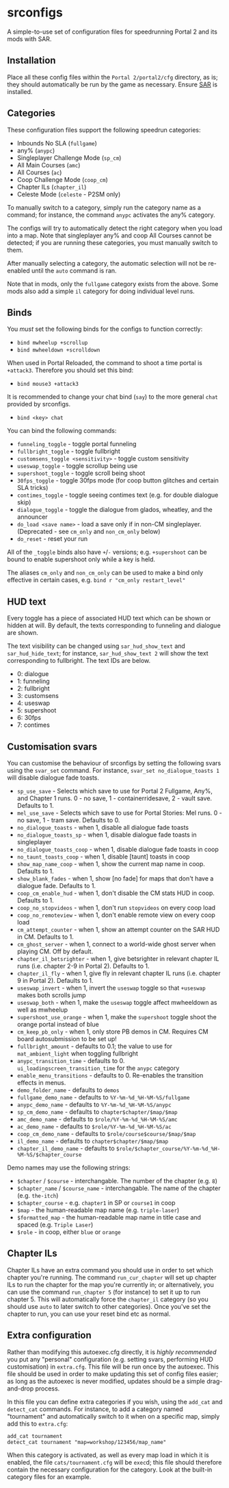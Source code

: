 # srconfigs

A simple-to-use set of configuration files for speedrunning Portal 2 and its mods with SAR.

## Installation

Place all these config files within the `Portal 2/portal2/cfg` directory, as is;
they should automatically be run by the game as necessary. Ensure [SAR] is
installed.

[SAR]: https://github.com/p2sr/SourceAutoRecord

## Categories

These configuration files support the following speedrun categories:
- Inbounds No SLA (`fullgame`)
- any% (`anypc`)
- Singleplayer Challenge Mode (`sp_cm`)
- All Main Courses (`amc`)
- All Courses (`ac`)
- Coop Challenge Mode (`coop_cm`)
- Chapter ILs (`chapter_il`)
- Celeste Mode (`celeste` - P2SM only)

To manually switch to a category, simply run the category name as a
command; for instance, the command `anypc` activates the any% category.

The configs will try to automatically detect the right
category when you load into a map. Note that singleplayer any% and
coop All Courses cannot be detected; if you are running these
categories, you must manually switch to them.

After manually selecting a category, the automatic selection will not be
re-enabled until the `auto` command is ran.

Note that in mods, only the `fullgame` category exists from the above.
Some mods also add a simple `il` category for doing individual level
runs.

## Binds

You *must* set the following binds for the configs to function
correctly:
- `bind mwheelup +scrollup`
- `bind mwheeldown +scrolldown`

When used in Portal Reloaded, the command to shoot a time portal is `+attack3`. Therefore you should set this bind:
- `bind mouse3 +attack3`

It is recommended to change your chat bind (`say`) to the more general `chat` provided by srconfigs.
- `bind <key> chat`

You can bind the following commands:
- `funneling_toggle` - toggle portal funneling
- `fullbright_toggle` - toggle fullbright
- `customsens_toggle <sensitivity>` - toggle custom sensitivity
- `useswap_toggle` - toggle scrollup being use
- `supershoot_toggle` - toggle scroll being shoot
- `30fps_toggle` - toggle 30fps mode (for coop button glitches and certain SLA tricks)
- `contimes_toggle` - toggle seeing contimes text (e.g. for double dialogue skip)
- `dialogue_toggle` - toggle the dialogue from glados, wheatley, and the announcer
- `do_load <save name>` - load a save only if in non-CM singleplayer. (Deprecated - see `cm_only` and `non_cm_only` below)
- `do_reset` - reset your run

All of the `_toggle` binds also have `+`/`-` versions; e.g.
`+supershoot` can be bound to enable supershoot only while a key is
held.

The aliases `cm_only` and `non_cm_only` can be used to make a bind only
effective in certain cases, e.g. `bind r "cm_only restart_level"`

## HUD text

Every toggle has a piece of associated HUD text which can be shown or
hidden at will. By default, the texts corresponding to funneling and
dialogue are shown.

The text visibility can be changed using `sar_hud_show_text` and
`sar_hud_hide_text`; for instance, `sar_hud_show_text 2` will show the
text corresponding to fullbright. The text IDs are below.

- 0: dialogue
- 1: funneling
- 2: fullbright
- 3: customsens
- 4: useswap
- 5: supershoot
- 6: 30fps
- 7: contimes

## Customisation svars

You can customise the behaviour of srconfigs by setting the following
svars using the `svar_set` command. For instance,
`svar_set no_dialogue_toasts 1` will disable dialogue fade toasts.

- `sp_use_save`             - Selects which save to use for Portal 2 Fullgame, Any%, and Chapter 1 runs. 0 - no save, 1 - containerridesave, 2 - vault save. Defaults to 1.
- `mel_use_save`            - Selects which save to use for Portal Stories: Mel runs. 0 - no save, 1 - tram save. Defaults to 0.
- `no_dialogue_toasts`      - when 1, disable all dialogue fade toasts
- `no_dialogue_toasts_sp`   - when 1, disable dialogue fade toasts in singleplayer
- `no_dialogue_toasts_coop` - when 1, disable dialogue fade toasts in coop
- `no_taunt_toasts_coop`    - when 1, disable [taunt] toasts in coop
- `show_map_name_coop`      - when 1, show the current map name in coop. Defaults to 1.
- `show_blank_fades`        - when 1, show [no fade] for maps that don't have a dialogue fade. Defaults to 1.
- `coop_cm_enable_hud`      - when 1, don't disable the CM stats HUD in coop. Defaults to 1.
- `coop_no_stopvideos`      - when 1, don't run `stopvideos` on every coop load
- `coop_no_remoteview`      - when 1, don't enable remote view on every coop load
- `cm_attempt_counter`      - when 1, show an attempt counter on the SAR HUD in CM. Defaults to 1.
- `cm_ghost_server`         - when 1, connect to a world-wide ghost server when playing CM. Off by default.
- `chapter_il_betsrighter`  - when 1, give betsrighter in relevant chapter IL runs (i.e. chapter 2-9 in Portal 2). Defaults to 1.
- `chapter_il_fly`          - when 1, give fly in relevant chapter IL runs (i.e. chapter 9 in Portal 2). Defaults to 1.
- `useswap_invert`          - when 1, invert the `useswap` toggle so that `+useswap` makes both scrolls jump
- `useswap_both`            - when 1, make the `useswap` toggle affect mwheeldown as well as mwheelup
- `supershoot_use_orange`   - when 1, make the `supershoot` toggle shoot the orange portal instead of blue
- `cm_keep_pb_only`         - when 1, only store PB demos in CM. Requires CM board autosubmission to be set up!
- `fullbright_amount`       - defaults to 0.1; the value to use for `mat_ambient_light` when toggling fullbright
- `anypc_transition_time`   - defaults to 0. `ui_loadingscreen_transition_time` for the `anypc` category
- `enable_menu_transitions` - defaults to 0. Re-enables the transition effects in menus.
- `demo_folder_name`        - defaults to `demos`
- `fullgame_demo_name`      - defaults to `%Y-%m-%d_%H-%M-%S/fullgame`
- `anypc_demo_name`         - defaults to `%Y-%m-%d_%H-%M-%S/anypc`
- `sp_cm_demo_name`         - defaults to `chapter$chapter/$map/$map`
- `amc_demo_name`           - defaults to `$role/%Y-%m-%d_%H-%M-%S/amc`
- `ac_demo_name`            - defaults to `$role/%Y-%m-%d_%H-%M-%S/ac`
- `coop_cm_demo_name`       - defaults to `$role/course$course/$map/$map`
- `il_demo_name`            - defaults to `chapter$chapter/$map/$map`
- `chapter_il_demo_name`    - defaults to `$role/$chapter_course/%Y-%m-%d_%H-%M-%S/$chapter_course`

Demo names may use the following strings:
- `$chapter` / `$course` - interchangable. The number of the chapter (e.g. `8`)
- `$chapter_name` / `$course_name` - interchangable. The name of the chapter (e.g. `the-itch`)
- `$chapter_course` - e.g. `chapter1` in SP or `course1` in coop
- `$map` - the human-readable map name (e.g. `triple-laser`)
- `$formatted_map` - the human-readable map name in title case and spaced (e.g. `Triple Laser`)
- `$role` - in coop, either `blue` or `orange`

## Chapter ILs

Chapter ILs have an extra command you should use in order to set which
chapter you're running. The command `run_cur_chapter` will set up
chapter ILs to run the chapter for the map you're currently in; or
alternatively, you can use the command `run_chapter 5` (for instance) to
set it up to run chapter 5. This will automatically force the
`chapter_il` category (so you should use `auto` to later switch to other
categories). Once you've set the chapter to run, you can use your reset
bind etc as normal.

## Extra configuration

Rather than modifying this autoexec.cfg directly, it is *highly
recommended* you put any "personal" configuration (e.g. setting svars,
performing HUD customisation) in `extra.cfg`. This file will be run
once by the autoexec. This file should be used in order to make updating
this set of config files easier; as long as the autoexec is never
modified, updates should be a simple drag-and-drop process.

In this file you can define extra categories if you wish, using the
`add_cat` and `detect_cat` commands. For instance, to add a category
named "tournament" and automatically switch to it when on a specific
map, simply add this to `extra.cfg`:

	add_cat tournament
	detect_cat tournament "map=workshop/123456/map_name"

When this category is activated, as well as every map load in which it
is enabled, the file `cats/tournament.cfg` will be `exec`d; this file
should therefore contain the necessary configuration for the category.
Look at the built-in category files for an example.
